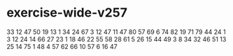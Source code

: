 # exercise-wide-v257
33
12
47
50
19
13
1
34
24
67
3
12
47
11
47
80
57
69
6
74
82
19
71
79
44
24
1
3
12
24
14
66
27
23
1
18
46
22
55
58
28
61
5
26
15
44
49
3
8
34
32
46
51
13
25
14
75
1
48
4
57
62
66
10
57
6
16
47
